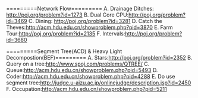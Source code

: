 =========Network Flow=========
A. Drainage Ditches: http://poj.org/problem?id=1273
B. Dual Core CPU:http://poj.org/problem?id=3469
C. Dining: http://poj.org/problem?id=3281
D. Catch the Theves:http://acm.hdu.edu.cn/showproblem.php?pid=3870
E. Farm Tour:http://poj.org/problem?id=2135
F. Intervals:http://poj.org/problem?id=3680

=========Segment Tree(ACD) &amp; Heavy Light Decompostion(BEF)=========
A. Stars:http://poj.org/problem?id=2352
B. Query on a tree:http://www.spoj.com/problems/QTREE/
C. Queue:http://acm.hdu.edu.cn/showproblem.php?pid=5493
D. Coder:http://acm.hdu.edu.cn/showproblem.php?pid=4288
E. Do use segment tree:http://judge.u-aizu.ac.jp/onlinejudge/description.jsp?id=2450
F. Occupation:http://acm.hdu.edu.cn/showproblem.php?pid=5211
